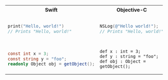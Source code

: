 <table>
<tr>
<th>Swift</th>
<th>Objective-C</th>
<th>golang</th>
</tr>

<tr>

<td>
  
```swift
print("Hello, world!")
// Prints "Hello, world!"
```

</td>

<td>
  
```objective-c
NSLog(@"Hello world!");
// Prints "Hello, world!"
```

</td>

<td>
  
  ```golang
  fmt.Println("Hello world!")
  // Prints "Hello, world!"
  ```

</td>


</tr>


<tr>
<td>

  ```csharp
  const int x = 3;
  const string y = "foo";
  readonly Object obj = getObject();
  ```
</td>
<td>

  ```nemerle
  def x : int = 3;
  def y : string = "foo";
  def obj : Object = getObject();
  ```
</td>
<td>
</td>
</tr>
</table>
